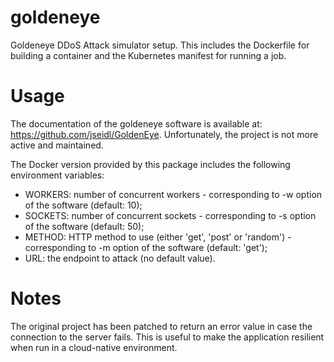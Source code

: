 # goldeneye

Goldeneye DDoS Attack simulator setup. This includes the Dockerfile for building a container 
and the Kubernetes manifest for running a job.


# Usage

The documentation of the goldeneye software is available at: https://github.com/jseidl/GoldenEye. Unfortunately, the project is not more active and maintained. 

The Docker version provided by this package includes the following environment variables:
- WORKERS: number of concurrent workers - corresponding to -w option of the software (default: 10);
- SOCKETS: number of concurrent sockets - corresponding to -s option of the software (default: 50);
- METHOD: HTTP method to use (either 'get', 'post' or 'random') - corresponding to -m option of the software (default: 'get');
- URL: the endpoint to attack (no default value).

# Notes

The original project has been patched to return an error value in case the connection to the server fails. This is useful to make the application resilient when run in a cloud-native environment.
